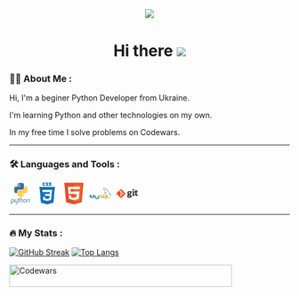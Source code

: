 <div id="header" align="center">
  <img src="https://media.giphy.com/media/RbDKaczqWovIugyJmW/giphy.gif" width="450"/>
<h1>
  Hi there
  <img src="https://media.giphy.com/media/hvRJCLFzcasrR4ia7z/giphy.gif" width="30px"/>
</h1>
</div>

### :man_technologist: About Me :
<div>
  <p></p>
  <p>Hi, I'm a beginer Python Developer from Ukraine.</p>
  <p>I'm learning Python and other technologies on my own.</p>
  <p>In my free time I solve problems on Codewars.</p>
</div>

---
### :hammer_and_wrench: Languages and Tools :
<div>
  <img src="https://github.com/devicons/devicon/blob/master/icons/python/python-original-wordmark.svg" title="Python" alt="Python" width="40" height="40"/>&nbsp;
  <img src="https://github.com/devicons/devicon/blob/master/icons/css3/css3-plain-wordmark.svg"  title="CSS3" alt="CSS" width="40" height="40"/>&nbsp;
  <img src="https://github.com/devicons/devicon/blob/master/icons/html5/html5-original.svg" title="HTML5" alt="HTML" width="40" height="40"/>&nbsp;
  <img src="https://github.com/devicons/devicon/blob/master/icons/mysql/mysql-original-wordmark.svg" title="MySQL"  alt="MySQL" width="40" height="40"/>&nbsp;
  <img src="https://github.com/devicons/devicon/blob/master/icons/git/git-original-wordmark.svg" title="Git" **alt="Git" width="40" height="40"/>

</div>

---
### :fire: My Stats :
[![GitHub Streak](http://github-readme-streak-stats.herokuapp.com?user=OlegZL17&theme=dark&background=000000)](https://git.io/streak-stats)
[![Top Langs](https://github-readme-stats.vercel.app/api/top-langs/?username=OlegZL17&layout=compact&theme=vision-friendly-dark)](https://github.com/anuraghazra/github-readme-stats)
<div><img src="https://www.codewars.com/users/OlegZL17/badges/large" title="Codewars" **alt="Codewars" width="400" height="40"/></div>


